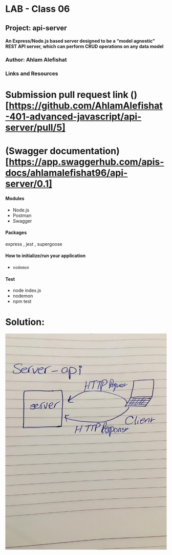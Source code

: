 # LAB - Class 06

## Project:  api-server
#### An Express/Node.js based server designed to be a “model agnostic” REST API server, which can perform CRUD operations on any data model

### Author: Ahlam Alefishat

### Links and Resources
# Submission pull request link ()[https://github.com/AhlamAlefishat-401-advanced-javascript/api-server/pull/5]

# (Swagger documentation)[https://app.swaggerhub.com/apis-docs/ahlamalefishat96/api-server/0.1]
#### Modules
- Node.js 
- Postman 
- Swagger 

#### Packages
express , jest , supergoose

#### How to initialize/run your application
- `nodemon`

#### Test
-  node index.js 
- nodemon
- npm test


# Solution:

![UML:](./assets/api-server.jpg)

